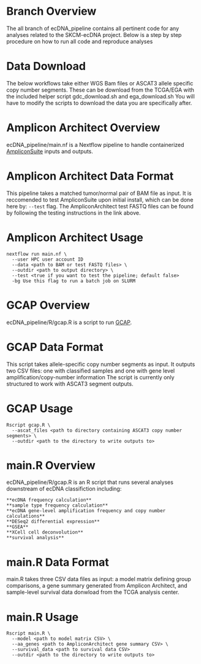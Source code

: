 # Branch Overview 
The all branch of ecDNA_pipeline contains all pertinent code for any analyses related to the SKCM-ecDNA project.
Below is a step by step procedure on how to run all code and reproduce analyses 

# Data Download
The below workflows take either WGS Bam files or ASCAT3 allele specific copy number segments.
These can be download from the TCGA/EGA with the included helper script gdc_download.sh and ega_download.sh
You will have to modify the scripts to download the data you are specifically after.

# Amplicon Architect Overview
ecDNA_pipeline/main.nf is a Nextflow pipeline to handle containerized [AmpliconSuite](https://github.com/AmpliconSuite/AmpliconSuite-pipeline) inputs and outputs.

# Amplicon Architect Data Format
This pipeline takes a matched tumor/normal pair of BAM file as input. 
It is reccomended to test AmpliconSuite upon initial install, which can be done here by: ```--test``` flag.
The AmpliconArchitect test FASTQ files can be found by following the testing instructions in the link above.

# Amplicon Architect Usage
```
nextflow run main.nf \
  --user HPC user account ID
  --data <path to BAM or test FASTQ files> \
  --outdir <path to output directory> \
  --test <true if you want to test the pipeline; default false>
  -bg Use this flag to run a batch job on SLURM
```

# GCAP Overview
ecDNA_pipeline/R/gcap.R is a script to run [GCAP](https://github.com/ShixiangWang/gcap).

# GCAP Data Format
This script takes allele-specific copy number segments as input.
It outputs two CSV files: one with classified samples and one with gene level amplification/copy-number information
The script is currently only structured to work with ASCAT3 segment outputs.

# GCAP Usage
```
Rscript gcap.R \
  --ascat_files <path to directory containing ASCAT3 copy number segments> \
  --outdir <path to the directory to write outputs to>
```

# main.R Overview
ecDNA_pipeline/R/gcap.R is an R script that runs several analyses downstream of ecDNA classifiction including:
```
**ecDNA frequency calculation**
**sample type frequency calculation**
**ecDNA gene-level amplification frequency and copy number calculations**
**DESeq2 differential expression**
**GSEA**
**XCell cell deconvolution**
**survival analysis**
```

# main.R Data Format
main.R takes three CSV data files as input: a model matrix defining group comparisons, a gene summary generated
from Amplicon Architect, and sample-level survival data donwload from the TCGA analysis center.

# main.R Usage
```
Rscript main.R \
  --model <path to model matrix CSV> \
  --aa_genes <path to AmpliconArchitect gene summary CSV> \
  --survival_data <path to survival data CSV>
  --outdir <path to the directory to write outputs to>
```
